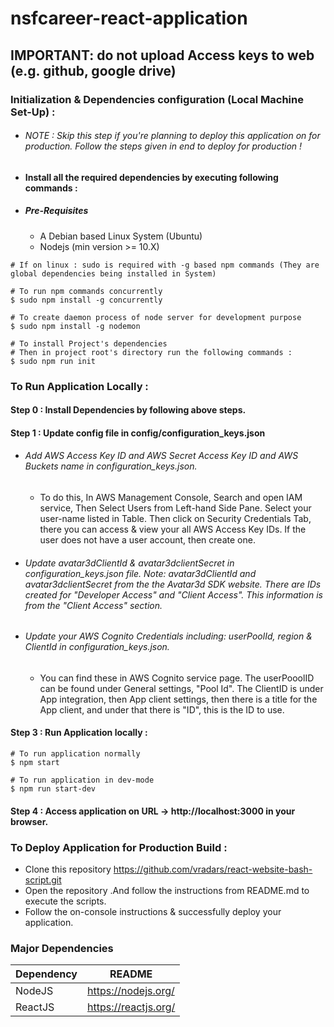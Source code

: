 # nsfcareer-react-application

## IMPORTANT: do not upload Access keys to web (e.g. github, google drive)

### Initialization & Dependencies configuration (Local Machine Set-Up) :
- ###### NOTE : Skip this step if you're planning to deploy this application on for production. Follow the steps given in end to deploy for production !
- #### Install all the required dependencies by executing following commands :
- ##### Pre-Requisites
    - A Debian based Linux System (Ubuntu)
    - Nodejs (min version >= 10.X)
```
# If on linux : sudo is required with -g based npm commands (They are global dependencies being installed in System)

# To run npm commands concurrently
$ sudo npm install -g concurrently

# To create daemon process of node server for development purpose
$ sudo npm install -g nodemon

# To install Project's dependencies
# Then in project root's directory run the following commands :
$ sudo npm run init

```

### To Run Application Locally : 
#### Step 0 : Install Dependencies by following above steps.
#### Step 1 : Update config file in config/configuration_keys.json
  - ###### Add AWS Access Key ID and AWS Secret Access Key ID and AWS Buckets name in configuration_keys.json.
    - To do this, In AWS Management Console, Search and open IAM service, Then Select Users from Left-hand Side Pane. Select your user-name listed in Table. Then click on Security Credentials Tab, there you can access & view your all AWS Access Key IDs. If the user does not have a user account, then create one.
- ###### Update avatar3dClientId & avatar3dclientSecret in configuration_keys.json file. Note: avatar3dClientId and avatar3dclientSecret from the the Avatar3d SDK website. There are IDs created for "Developer Access"  and "Client Access". This information is from the "Client Access" section.
- ###### Update your AWS Cognito Credentials including: userPoolId, region & ClientId in configuration_keys.json.
    - You can find these in AWS Cognito service page. The userPooolID can be found under General settings, "Pool Id". The ClientID is under App integration, then App client settings, then there is a title for the App client, and under that there is "ID", this is the ID to use. 
#### Step 3 : Run Application locally :
```
# To run application normally 
$ npm start

# To run application in dev-mode 
$ npm run start-dev
```
#### Step 4 : Access application on URL -> http://localhost:3000 in your browser.
### To Deploy Application for Production Build :
- Clone this repository https://github.com/vradars/react-website-bash-script.git
- Open the repository .And follow the instructions from README.md to execute the scripts.
- Follow the on-console instructions & successfully deploy your application.

### Major Dependencies

| Dependency  | README |
| ------ | ------ |
| NodeJS | https://nodejs.org/|
| ReactJS | https://reactjs.org/ |
